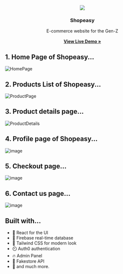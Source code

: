 <br/>
<p align="center">
  <a href="">
    <img src="https://github.com/Sata-hash/shopeasy/blob/main/public/android-chrome-192x192.png?raw=true">
  </a>

  <h3 align="center">Shopeasy</h3>

  <p align="center">
    E-commerce website for the Gen-Z
    <br/>
    <br/>
    <a href="https://shopeasy.vercel.app/"><strong>View Live Demo »</strong></a>
    <br/>
 
</p>

## 1. Home Page of Shopeasy...
![HomePage](https://github.com/Sata-hash/shopeasy/assets/142712421/427d7c6b-557c-4fbc-aac0-378383993d11)



## 2. Products List of Shopeasy...
![ProductPage](https://github.com/Sata-hash/shopeasy/assets/142712421/16357a6d-78b3-4dfc-a318-01ced9b13e90)



## 3. Product details page...
![ProductDetails](https://github.com/Sata-hash/shopeasy/assets/142712421/e4845e96-14dd-437f-a2e8-005a6980857d)

## 4. Profile page of Shopeasy...
![image](https://github.com/dipayansarkar47/shopeasy/assets/77672753/1f8c2bad-4225-4290-b366-e894dec4a3cf)

## 5. Checkout page...
![image](https://github.com/dipayansarkar47/shopeasy/assets/77672753/818c9e22-c118-4f6f-8c67-fc388125513a)


## 6. Contact us page...
![image](https://github.com/dipayansarkar47/shopeasy/assets/77672753/547e8115-360f-4032-826e-b7eb7b6eaa68)



## Built with...

- 🚀️ React for the UI
- 🏅️ Firebase real-time database
- 💎️ Tailwind CSS for modern look
- ⏲️ Auth0 authentication
- 🔥 Admin Panel
- 📸 Fakestore API
- 🎉️ and much more.




